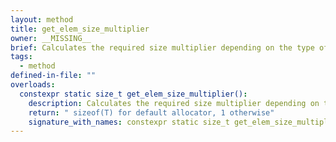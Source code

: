 ```yaml
---
layout: method
title: get_elem_size_multiplier
owner: __MISSING__
brief: Calculates the required size multiplier depending on the type of the allocator.
tags:
  - method
defined-in-file: ""
overloads:
  constexpr static size_t get_elem_size_multiplier():
    description: Calculates the required size multiplier depending on the type of the allocator.
    return: " sizeof(T) for default allocator, 1 otherwise"
    signature_with_names: constexpr static size_t get_elem_size_multiplier()
---
```

